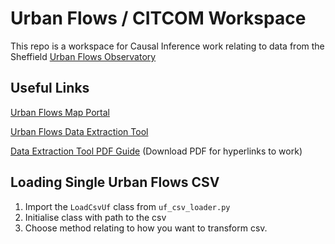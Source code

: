 # Urban Flows / CITCOM Workspace

This repo is a workspace for Causal Inference work relating to data from the Sheffield [Urban Flows Observatory](https://urbanflows.ac.uk/)

## Useful Links

[Urban Flows Map Portal](https://sheffield-portal.urbanflows.ac.uk/uflobin/sufoPortal)

[Urban Flows Data Extraction Tool](https://sheffield-portal.urbanflows.ac.uk/uflobin/sufoDXT)

[Data Extraction Tool PDF Guide](https://github.com/CITCOM-project/UrbanFlows/blob/main/ufDXT_Guide.pdf) (Download PDF for hyperlinks to work)

## Loading Single Urban Flows CSV

1. Import the `LoadCsvUf` class from `uf_csv_loader.py`
2. Initialise class with path to the csv
3. Choose method relating to how you want to transform csv.
